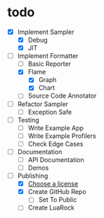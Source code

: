 # todo

- [X] Implement Sampler
  - [X] Debug
  - [X] JIT
- [ ] Implement Formatter
  - [ ] Basic Reporter
  - [X] Flame
    - [X] Graph
    - [X] Chart
  - [ ] Source Code Annotator
- [ ] Refactor Sampler
  - [ ] Exception Safe
- [ ] Testing
  - [ ] Write Example App
  - [ ] Write Example Profilers
  - [ ] Check Edge Cases
- [ ] Documentation
  - [ ] API Documentation
  - [ ] Demos
- [ ] Publishing
  - [X] [Choose a license](https://choosealicense.com/)
  - [X] Create GitHub Repo
    - [ ] Set To Public
  - [ ] Create LuaRock